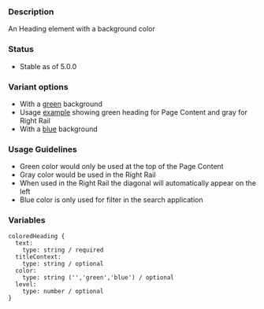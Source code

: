 ### Description
An Heading element with a background color

### Status
* Stable as of 5.0.0

### Variant options
* With a [green](./?p=atoms-colored-heading-green) background
* Usage [example](./?p=atoms-colored-heading-usage-example) showing green heading for Page Content and gray for Right Rail
* With a [blue](./?p=atoms-colored-heading-blue) background

### Usage Guidelines
* Green color would only be used at the top of the Page Content
* Gray color would be used in the Right Rail
* When used in the Right Rail the diagonal will automatically appear on the left
* Blue color is only used for filter in the search application


### Variables
~~~
coloredHeading {
  text: 
    type: string / required
  titleContext: 
    type: string / optional
  color:
    type: string ('','green','blue') / optional
  level:
    type: number / optional
}
~~~
